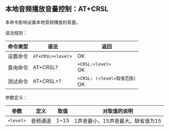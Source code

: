 ## 本地音频播放音量控制：AT+CRSL

本命令影响设备本地音频播放的音量。

语法规则：

| 命令类型 | 语法              | 返回                              |
| -------- | ----------------- | --------------------------------- |
| 设置命令 | `AT+CRSL=<level`> | OK                                |
| 查询命令 | AT+CRSL?          | `+CRSL:<level>`<br> OK            |
| 测试命令 | AT+CRSL=?         | `+CRSL: (<level>取值范围)` <br>OK |

 

参数定义：

| 参数      | 定义     | 取值 | 对取值的说明                      |
| --------- | -------- | ---- | --------------------------------- |
| `<level>` | 音频通道 | 1~15 | 1声音最小，15声音最大。缺省值为15 |
